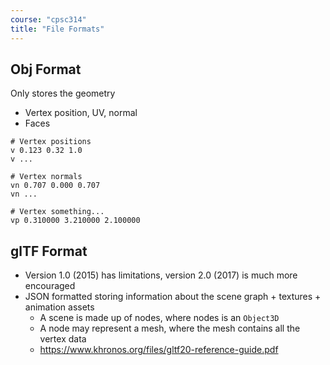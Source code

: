 ```yaml
---
course: "cpsc314"
title: "File Formats"
---
```


## Obj Format
Only stores the geometry
- Vertex position, UV, normal
- Faces
```obj
# Vertex positions
v 0.123 0.32 1.0
v ...

# Vertex normals
vn 0.707 0.000 0.707
vn ...

# Vertex something...
vp 0.310000 3.210000 2.100000
```

## glTF Format
- Version 1.0 (2015) has limitations, version 2.0 (2017) is much more encouraged
- JSON formatted storing information about the scene graph + textures + animation assets
    - A scene is made up of nodes, where nodes is an `Object3D`
    - A node may represent a mesh, where the mesh contains all the vertex data
    - https://www.khronos.org/files/gltf20-reference-guide.pdf